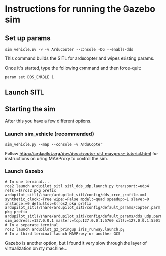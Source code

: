 # Instructions for running the Gazebo sim

## Set up params
```
sim_vehicle.py -w -v ArduCopter --console -DG --enable-dds
```
This command builds the SITL for arducopter and wipes existing params.

Once it's started, type the following command and then force-quit:
```
param set DDS_ENABLE 1
```

## Launch SITL

## Starting the sim

After this you have a few different options. 

### Launch sim_vehicle (recommended)
```
sim_vehicle.py --map --console -v ArduCopter
```
Follow https://ardupilot.org/dev/docs/copter-sitl-mavproxy-tutorial.html for instructions on using MAVProxy to control the sim.

### Launch Gazebo
```
# In one terminal...
ros2 launch ardupilot_sitl sitl_dds_udp.launch.py transport:=udp4 refs:=$(ros2 pkg prefix ardupilot_sitl)/share/ardupilot_sitl/config/dds_xrce_profile.xml synthetic_clock:=True wipe:=False model:=quad speedup:=1 slave:=0 instance:=0 defaults:=$(ros2 pkg prefix ardupilot_sitl)/share/ardupilot_sitl/config/default_params/copter.parm,$(ros2 pkg prefix ardupilot_sitl)/share/ardupilot_sitl/config/default_params/dds_udp.parm sim_address:=127.0.0.1 master:=tcp:127.0.0.1:5760 sitl:=127.0.0.1:5501
# In a separate terminal
ros2 launch ardupilot_gz_bringup iris_runway.launch.py
# In a third terminal launch MAVProxy or another GCS
```
Gazebo is another option, but I found it very slow through the layer of virtualization on my machine... 


